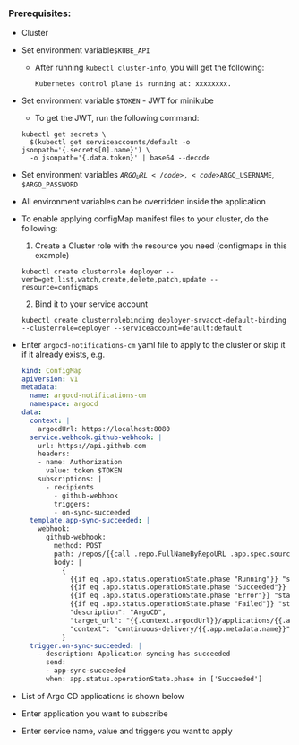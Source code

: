 ### Prerequisites:
* Cluster
  

* Set environment variable<code>$KUBE_API</code>

    - After running <code>kubectl cluster-info</code>, you will get the following:
      ```
      Kubernetes control plane is running at: xxxxxxxx.
      ```
* Set environment variable <code>$TOKEN</code> - JWT for minikube
    - To get the JWT, run the following command: 
    ```
    kubectl get secrets \
      $(kubectl get serviceaccounts/default -o jsonpath='{.secrets[0].name}') \
      -o jsonpath='{.data.token}' | base64 --decode
    ```

* Set environment variables <code>$ARGO_URL</code>, <code>$ARGO_USERNAME</code>, <code>$ARGO_PASSWORD</code>
* All environment variables can be overridden inside the application
  

* To enable applying configMap manifest files to your cluster, do the following:

    1. Create a Cluster role with the resource you need (configmaps in this example)
    
    ```
    kubectl create clusterrole deployer --verb=get,list,watch,create,delete,patch,update --resource=configmaps
    ```
    2. Bind it to your service account
    ```
  	kubectl create clusterrolebinding deployer-srvacct-default-binding --clusterrole=deployer --serviceaccount=default:default
    ```
  
* Enter <code>argocd-notifications-cm</code> yaml file to apply to the cluster or skip it if it already exists,
    e.g.
    ```yaml
    kind: ConfigMap
    apiVersion: v1
    metadata:
      name: argocd-notifications-cm
      namespace: argocd
    data:
      context: |
        argocdUrl: https://localhost:8080
      service.webhook.github-webhook: |
        url: https://api.github.com
        headers:
        - name: Authorization
          value: token $TOKEN
        subscriptions: |
          - recipients
            - github-webhook
            triggers:
            - on-sync-succeeded
      template.app-sync-succeeded: |
        webhook:
          github-webhook:
            method: POST
            path: /repos/{{call .repo.FullNameByRepoURL .app.spec.source.repoURL}}/statuses/{{.app.status.operationState.operation.sync.revision}}
            body: |
              {
                {{if eq .app.status.operationState.phase "Running"}} "state": "pending"{{end}}
                {{if eq .app.status.operationState.phase "Succeeded"}} "state": "success"{{end}}
                {{if eq .app.status.operationState.phase "Error"}} "state": "error"{{end}}
                {{if eq .app.status.operationState.phase "Failed"}} "state": "error"{{end}},
                "description": "ArgoCD",
                "target_url": "{{.context.argocdUrl}}/applications/{{.app.metadata.name}}",
                "context": "continuous-delivery/{{.app.metadata.name}}"
              }
      trigger.on-sync-succeeded: |
        - description: Application syncing has succeeded
          send:
          - app-sync-succeeded
          when: app.status.operationState.phase in ['Succeeded']
    ```
* List of Argo CD applications is shown below
* Enter application you want to subscribe
* Enter service name, value and triggers you want to apply

